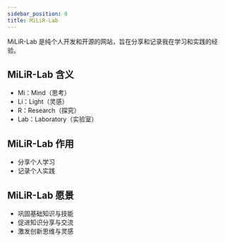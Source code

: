 ```yaml
---
sidebar_position: 0
title: MiLiR-Lab
---
```


MiLiR-Lab 是纯个人开发和开源的网站，旨在分享和记录我在学习和实践的经验。

## MiLiR-Lab 含义
- Mi：Mind（思考）
- Li：Light（灵感）
- R：Research（探究）
- Lab：Laboratory（实验室）

## MiLiR-Lab 作用
- 分享个人学习
- 记录个人实践

## MiLiR-Lab 愿景
- 巩固基础知识与技能
- 促进知识分享与交流
- 激发创新思维与灵感
